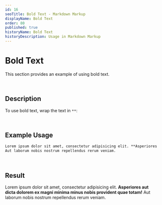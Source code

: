 ```yaml
---
id: 16
seoTitle: Bold Text - Markdown Markup
displayName: Bold Text
order: 80
published: true
historyName: Bold Text
historyDescription: Usage in Markdown Markup
---
```


# Bold Text
This section provides an example of using bold text.

<br/>

## Description
To use bold text, wrap the text in `**`:

<br/>

## Example Usage
```md
Lorem ipsum dolor sit amet, consectetur adipisicing elit. **Asperiores aut dicta dolorem ex magni minima minus nobis provident quae totam!**
Aut laborum nobis nostrum repellendus rerum veniam.
```

<br/>

## Result
Lorem ipsum dolor sit amet, consectetur adipisicing elit. **Asperiores aut dicta dolorem ex magni minima minus nobis provident quae totam!**
Aut laborum nobis nostrum repellendus rerum veniam.
```
